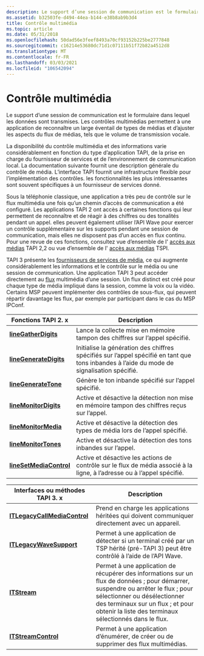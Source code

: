 ```yaml
---
description: Le support d’une session de communication est le formulaire dans lequel les données sont transmises. Les contrôles multimédias permettent à une application de reconnaître un large éventail de types de médias et d’ajuster les aspects du flux de médias, tels que le volume de transmission vocale.
ms.assetid: b32503fe-d494-44ea-b144-e38b8ab9b3d4
title: Contrôle multimédia
ms.topic: article
ms.date: 05/31/2018
ms.openlocfilehash: 50dad56e3feef8493a70cf93152b225be2777848
ms.sourcegitcommit: c16214e53680dc71d1c07111b51f72b82a4512d8
ms.translationtype: MT
ms.contentlocale: fr-FR
ms.lasthandoff: 03/03/2021
ms.locfileid: "106542094"
---
```

# <a name="media-control"></a>Contrôle multimédia

Le support d’une session de communication est le formulaire dans lequel les données sont transmises. Les contrôles multimédias permettent à une application de reconnaître un large éventail de types de médias et d’ajuster les aspects du flux de médias, tels que le volume de transmission vocale.

La disponibilité du contrôle multimédia et des informations varie considérablement en fonction du type d’application TAPI, de la prise en charge du fournisseur de services et de l’environnement de communication local. La documentation suivante fournit une description générale du contrôle de média. L’interface TAPI fournit une infrastructure flexible pour l’implémentation des contrôles. les fonctionnalités les plus intéressantes sont souvent spécifiques à un fournisseur de services donné.

Sous la téléphonie classique, une application a très peu de contrôle sur le flux multimédia une fois qu’un chemin d’accès de communication a été configuré. Les applications TAPI 2 ont accès à certaines fonctions qui leur permettent de reconnaître et de réagir à des chiffres ou des tonalités pendant un appel. elles peuvent également utiliser l’API Wave pour exercer un contrôle supplémentaire sur les supports pendant une session de communication, mais elles ne disposent pas d’un accès en flux continu. Pour une revue de ces fonctions, consultez vue d’ensemble de l' [accès aux médias](./media-access.md) TAPI 2,2 ou vue d’ensemble de l' [accès aux médias](/previous-versions/windows/desktop/legacy/ms725240(v=vs.85)) TSPI.

TAPI 3 présente les [fournisseurs de services de média](about-the-media-service-provider-msp-.md), ce qui augmente considérablement les informations et le contrôle sur le média ou une session de communication. Une application TAPI 3 peut accéder directement au [flux](stream-objects.md) multimédia d’une session. Un flux distinct est créé pour chaque type de média impliqué dans la session, comme la voix ou la vidéo. Certains MSP peuvent implémenter des contrôles de sous-flux, qui peuvent répartir davantage les flux, par exemple par participant dans le cas du MSP IPConf.



| Fonctions TAPI 2. x                                          | Description                                                                                                                |
|-------------------------------------------------------------|----------------------------------------------------------------------------------------------------------------------------|
| [**lineGatherDigits**](/windows/win32/api/tapi/nf-tapi-linegatherdigits)       | Lance la collecte mise en mémoire tampon des chiffres sur l’appel spécifié.                                                          |
| [**lineGenerateDigits**](/windows/win32/api/tapi/nf-tapi-linegeneratedigits)   | Initialise la génération des chiffres spécifiés sur l’appel spécifié en tant que tons inbandes à l’aide du mode de signalisation spécifié. |
| [**lineGenerateTone**](/windows/win32/api/tapi/nf-tapi-linegeneratetone)       | Génère le ton inbande spécifié sur l’appel spécifié.                                                               |
| [**lineMonitorDigits**](/windows/win32/api/tapi/nf-tapi-linemonitordigits)     | Active et désactive la détection non mise en mémoire tampon des chiffres reçus sur l’appel.                                              |
| [**lineMonitorMedia**](/windows/win32/api/tapi/nf-tapi-linemonitormedia)       | Active et désactive la détection des types de média lors de l’appel spécifié.                                                   |
| [**lineMonitorTones**](/windows/win32/api/tapi/nf-tapi-linemonitortones)       | Active et désactive la détection des tons inbandes sur l’appel.                                                            |
| [**lineSetMediaControl**](/windows/win32/api/tapi/nf-tapi-linesetmediacontrol) | Active et désactive les actions de contrôle sur le flux de média associé à la ligne, à l’adresse ou à l’appel spécifié.             |



 



| Interfaces ou méthodes TAPI 3. x                               | Description                                                                                                                                                                                            |
|--------------------------------------------------------------|--------------------------------------------------------------------------------------------------------------------------------------------------------------------------------------------------------|
| [**ITLegacyCallMediaControl**](/windows/desktop/api/tapi3if/nn-tapi3if-itlegacycallmediacontrol) | Prend en charge les applications héritées qui doivent communiquer directement avec un appareil.                                                                                                                             |
| [**ITLegacyWaveSupport**](/windows/desktop/api/tapi3if/nn-tapi3if-itlegacywavesupport)           | Permet à une application de détecter si un terminal créé par un TSP hérité (pré-TAPI 3) peut être contrôlé à l’aide de l’API Wave.                                                                        |
| [**ITStream**](/windows/win32/api/tapi3if/nn-tapi3if-itstream)                                 | Permet à une application de récupérer des informations sur un flux de données ; pour démarrer, suspendre ou arrêter le flux ; pour sélectionner ou désélectionner des terminaux sur un flux ; et pour obtenir la liste des terminaux sélectionnés dans le flux. |
| [**ITStreamControl**](/windows/win32/api/tapi3if/nn-tapi3if-itstreamcontrol)                   | Permet à une application d’énumérer, de créer ou de supprimer des flux multimédias.                                                                                                                                   |



 

 

 
